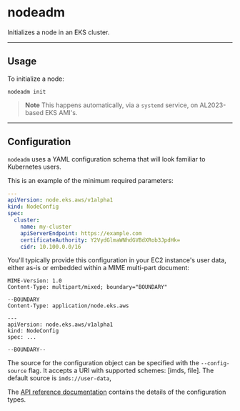 # nodeadm

Initializes a node in an EKS cluster.

---

## Usage

To initialize a node:
```
nodeadm init
```

> **Note**
> This happens automatically, via a `systemd` service, on AL2023-based EKS AMI's.

---

## Configuration

`nodeadm` uses a YAML configuration schema that will look familiar to Kubernetes users.

This is an example of the minimum required parameters:
```yaml
---
apiVersion: node.eks.aws/v1alpha1
kind: NodeConfig
spec:
  cluster:
    name: my-cluster
    apiServerEndpoint: https://example.com
    certificateAuthority: Y2VydGlmaWNhdGVBdXRob3JpdHk=
    cidr: 10.100.0.0/16
```

You'll typically provide this configuration in your EC2 instance's user data, either as-is or embedded within a MIME multi-part document:
```
MIME-Version: 1.0
Content-Type: multipart/mixed; boundary="BOUNDARY"

--BOUNDARY
Content-Type: application/node.eks.aws

---
apiVersion: node.eks.aws/v1alpha1
kind: NodeConfig
spec: ...

--BOUNDARY--
```

The source for the configuration object can be specified with the `--config-source` flag. It accepts a URI with supported schemes: [imds, file]. The default source is `imds://user-data`, 

The [API reference documentation](doc/api.md) contains the details of the configuration types.
